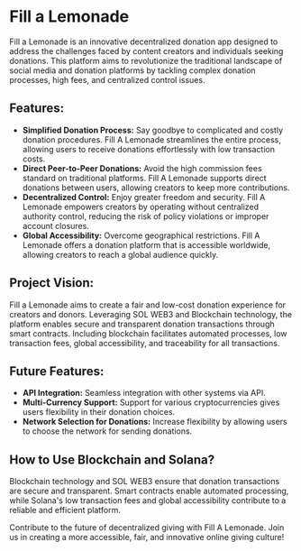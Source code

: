 # Fill a Lemonade
Fill a Lemonade is an innovative decentralized donation app designed to address the challenges faced by content creators and individuals seeking donations. This platform aims to revolutionize the traditional landscape of social media and donation platforms by tackling complex donation processes, high fees, and centralized control issues.

## Features:
- **Simplified Donation Process:** Say goodbye to complicated and costly donation procedures. Fill A Lemonade streamlines the entire process, allowing users to receive donations effortlessly with low transaction costs.
- **Direct Peer-to-Peer Donations:** Avoid the high commission fees standard on traditional platforms. Fill A Lemonade supports direct donations between users, allowing creators to keep more contributions.
- **Decentralized Control:** Enjoy greater freedom and security. Fill A Lemonade empowers creators by operating without centralized authority control, reducing the risk of policy violations or improper account closures.
- **Global Accessibility:** Overcome geographical restrictions. Fill A Lemonade offers a donation platform that is accessible worldwide, allowing creators to reach a global audience quickly.

## Project Vision:
Fill a Lemonade aims to create a fair and low-cost donation experience for creators and donors. Leveraging SOL WEB3 and Blockchain technology, the platform enables secure and transparent donation transactions through smart contracts. Including blockchain facilitates automated processes, low transaction fees, global accessibility, and traceability for all transactions.

## Future Features:
- **API Integration:** Seamless integration with other systems via API.
- **Multi-Currency Support:** Support for various cryptocurrencies gives users flexibility in their donation choices.
- **Network Selection for Donations:** Increase flexibility by allowing users to choose the network for sending donations.

## How to Use Blockchain and Solana?
Blockchain technology and SOL WEB3 ensure that donation transactions are secure and transparent. Smart contracts enable automated processing, while Solana's low transaction fees and global accessibility contribute to a reliable and efficient platform.

Contribute to the future of decentralized giving with Fill A Lemonade. Join us in creating a more accessible, fair, and innovative online giving culture!
